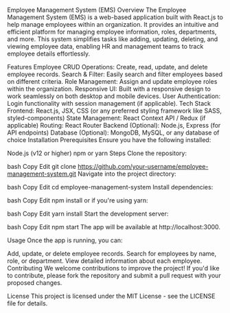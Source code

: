Employee Management System (EMS)
Overview
The Employee Management System (EMS) is a web-based application built with React.js to help manage employees within an organization. It provides an intuitive and efficient platform for managing employee information, roles, departments, and more. This system simplifies tasks like adding, updating, deleting, and viewing employee data, enabling HR and management teams to track employee details effortlessly.

Features
Employee CRUD Operations: Create, read, update, and delete employee records.
Search & Filter: Easily search and filter employees based on different criteria.
Role Management: Assign and update employee roles within the organization.
Responsive UI: Built with a responsive design to work seamlessly on both desktop and mobile devices.
User Authentication: Login functionality with session management (if applicable).
Tech Stack
Frontend: React.js, JSX, CSS (or any preferred styling framework like SASS, styled-components)
State Management: React Context API / Redux (if applicable)
Routing: React Router
Backend (Optional): Node.js, Express (for API endpoints)
Database (Optional): MongoDB, MySQL, or any database of choice
Installation
Prerequisites
Ensure you have the following installed:

Node.js (v12 or higher)
npm or yarn
Steps
Clone the repository:

bash
Copy
Edit
git clone https://github.com/your-username/employee-management-system.git
Navigate into the project directory:

bash
Copy
Edit
cd employee-management-system
Install dependencies:

bash
Copy
Edit
npm install
or if you're using yarn:

bash
Copy
Edit
yarn install
Start the development server:

bash
Copy
Edit
npm start
The app will be available at http://localhost:3000.

Usage
Once the app is running, you can:

Add, update, or delete employee records.
Search for employees by name, role, or department.
View detailed information about each employee.
Contributing
We welcome contributions to improve the project! If you'd like to contribute, please fork the repository and submit a pull request with your proposed changes.

License
This project is licensed under the MIT License - see the LICENSE file for details.

